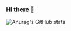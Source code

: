 ### Hi there 👋

![Anurag's GitHub stats](https://github-readme-stats.vercel.app/api?username=alwaysJOne&show_icons=true&theme=radical)
